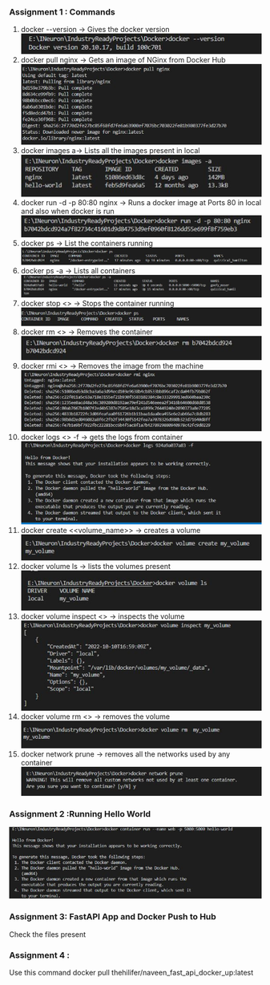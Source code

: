 ### Assignment 1 : Commands

1. docker --version -> Gives the docker version  
![1](https://github.com/naveenmnav/OpenSourceProject/blob/main/Docker/Snaps/1.JPG)
2. docker pull nginx -> Gets an image of NGinx from Docker Hub  
![2](https://github.com/naveenmnav/OpenSourceProject/blob/main/Docker/Snaps/2.JPG)
3. docker images a-> Lists all the images present in local  
![3](https://github.com/naveenmnav/OpenSourceProject/blob/main/Docker/Snaps/3.JPG)
4. docker run -d -p 80:80 nginx -> Runs a docker image at Ports 80 in local and also when docker is run  
![4](https://github.com/naveenmnav/OpenSourceProject/blob/main/Docker/Snaps/4.JPG)
5. docker ps -> List the containers running  
![5](https://github.com/naveenmnav/OpenSourceProject/blob/main/Docker/Snaps/5_new.JPG)
6. docker ps -a -> Lists all containers  
![6](https://github.com/naveenmnav/OpenSourceProject/blob/main/Docker/Snaps/6.JPG)
7. docker stop <<hashvalue of container>> -> Stops the container running    
![7](https://github.com/naveenmnav/OpenSourceProject/blob/main/Docker/Snaps/7.JPG)
8. docker rm  <<hashvalue of container>> -> Removes the container  
![8](https://github.com/naveenmnav/OpenSourceProject/blob/main/Docker/Snaps/8.JPG)
9. docker rmi <<image name>> -> Removes the image from the machine  
![9](https://github.com/naveenmnav/OpenSourceProject/blob/main/Docker/Snaps/9.JPG)
10. docker logs <<container id>> -f -> gets the logs from container  
![10](https://github.com/naveenmnav/OpenSourceProject/blob/main/Docker/Snaps/10.JPG)
11. docker create <<volume_name>> -> creates a volume  
![11](https://github.com/naveenmnav/OpenSourceProject/blob/main/Docker/Snaps/11.JPG)
12. docker volume ls -> lists the volumes present  
![12](https://github.com/naveenmnav/OpenSourceProject/blob/main/Docker/Snaps/12.JPG)
13. docker volume inspect <<volume name>> -> inspects the volume  
![13](https://github.com/naveenmnav/OpenSourceProject/blob/main/Docker/Snaps/13.JPG)
14. docker volume rm <<volume name>> -> removes the volume  
![14](https://github.com/naveenmnav/OpenSourceProject/blob/main/Docker/Snaps/14.JPG)
15. docker network prune -> removes all the networks used by any container  
![15](https://github.com/naveenmnav/OpenSourceProject/blob/main/Docker/Snaps/15.JPG)

### Assignment 2 :Running Hello World  
![Assignment 2](https://github.com/naveenmnav/OpenSourceProject/blob/main/Docker/Snaps/Assignment_2.JPG)



### Assignment 3:  FastAPI App and Docker Push to Hub

Check the files present


### Assignment 4 : 

Use this command
docker pull thehilifer/naveen_fast_api_docker_up:latest
